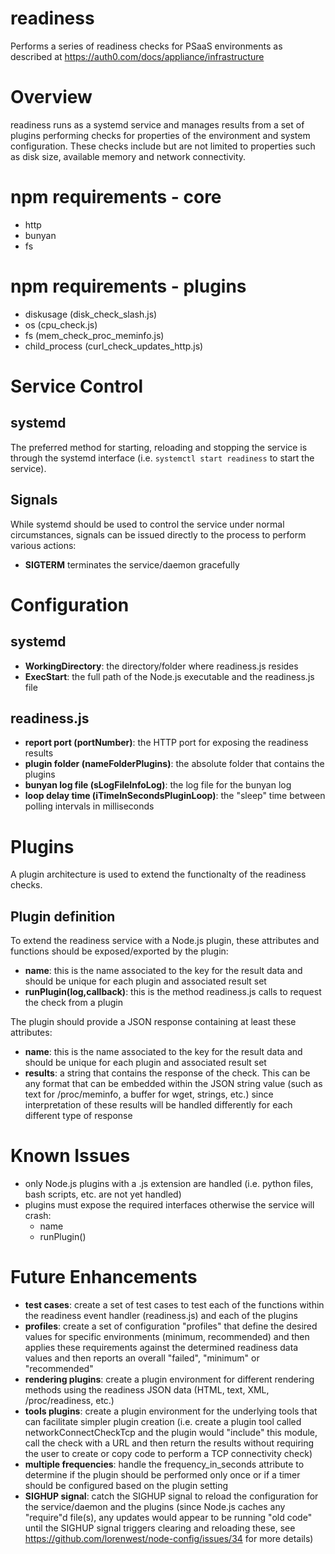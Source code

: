 # readiness
Performs a series of readiness checks for PSaaS environments as described at https://auth0.com/docs/appliance/infrastructure

# Overview
readiness runs as a systemd service and manages results from a set of plugins performing
checks for properties of the environment and system configuration. These checks include
but are not limited to properties such as disk size, available memory and network
connectivity.

# npm requirements - core
* http
* bunyan
* fs

# npm requirements - plugins
* diskusage (disk_check_slash.js)
* os (cpu_check.js)
* fs (mem_check_proc_meminfo.js)
* child_process (curl_check_updates_http.js)

# Service Control
## systemd
The preferred method for starting, reloading and stopping the service is through
the systemd interface (i.e. `systemctl start readiness` to start the service).

## Signals
While systemd should be used to control the service under normal circumstances,
signals can be issued directly to the process to perform various actions:
* **SIGTERM** terminates the service/daemon gracefully

# Configuration

## systemd
* **WorkingDirectory**: the directory/folder where readiness.js resides
* **ExecStart**: the full path of the Node.js executable and the readiness.js file

## readiness.js
* **report port (portNumber)**: the HTTP port for exposing the readiness results
* **plugin folder (nameFolderPlugins)**: the absolute folder that contains the plugins
* **bunyan log file (sLogFileInfoLog)**: the log file for the bunyan log
* **loop delay time (iTimeInSecondsPluginLoop)**: the "sleep" time between polling intervals in milliseconds

# Plugins
A plugin architecture is used to extend the functionalty of the readiness checks.

## Plugin definition
To extend the readiness service with a Node.js plugin, these attributes and functions
should be exposed/exported by the plugin:
* **name**: this is the name associated to the key for the result data and should be unique
  for each plugin and associated result set
* **runPlugin(log,callback)**: this is the method readiness.js calls to request the
  check from a plugin

The plugin should provide a JSON response containing at least these attributes:
* **name**: this is the name associated to the key for the result data and should be unique
  for each plugin and associated result set
* **results**: a string that contains the response of the check. This can be any format that
  can be embedded within the JSON string value (such as text for /proc/meminfo, a buffer for
  wget, strings, etc.) since interpretation of these results will be handled differently
  for each different type of response

# Known Issues
* only Node.js plugins with a .js extension are handled (i.e. python files, bash
  scripts, etc. are not yet handled)
* plugins must expose the required interfaces otherwise the service will crash:
  * name
  * runPlugin()

# Future Enhancements
* **test cases**: create a set of test cases to test each of the functions within
  the readiness event handler (readiness.js) and each of the plugins
* **profiles**: create a set of configuration "profiles" that define the desired
  values for specific environments (minimum, recommended) and then
  applies these requirements against the determined readiness data
  values and then reports an overall "failed", "minimum" or
  "recommended"
* **rendering plugins**: create a plugin environment for different rendering methods
  using the readiness JSON data (HTML, text, XML, /proc/readiness, etc.)
* **tools plugins**: create a plugin environment for the underlying tools that can
  facilitate simpler plugin creation (i.e. create a plugin tool
  called networkConnectCheckTcp and the plugin would "include"
  this module, call the check with a URL and then return the results
  without requiring the user to create or copy code to perform a
  TCP connectivity check)
* **multiple frequencies**: handle the frequency_in_seconds attribute to determine
  if the plugin should be performed only once or if a timer should be configured
  based on the plugin setting
* **SIGHUP signal**: catch the SIGHUP signal to reload the configuration for the service/daemon
  and the plugins (since Node.js caches any "require"d file(s), any updates would appear
  to be running "old code" until the SIGHUP signal triggers clearing and reloading these,
  see https://github.com/lorenwest/node-config/issues/34 for more details)

